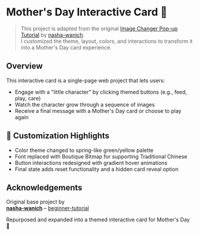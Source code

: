# Mother's Day Interactive Card 💌

> This project is adapted from the original [Image Changer Pop-up Tutorial](https://github.com/nasha-wanich/beginner-tutorial) by [nasha-wanich](https://github.com/nasha-wanich).  
> I customized the theme, layout, colors, and interactions to transform it into a Mother's Day card experience.


## Overview

This interactive card is a single-page web project that lets users:
- Engage with a "little character" by clicking themed buttons (e.g., feed, play, care)
- Watch the character grow through a sequence of images
- Receive a final message with a Mother's Day card or choose to play again

## 🎨 Customization Highlights

- Color theme changed to spring-like green/yellow palette
- Font replaced with Boutique Bitmap for supporting Traditional Chinese
- Button interactions redesigned with gradient hover animations
- Final state adds reset functionality and a hidden card reveal option

## Acknowledgements

Original base project by  
**[nasha-wanich](https://github.com/nasha-wanich)** – [beginner-tutorial](https://github.com/nasha-wanich/beginner-tutorial)

Repurposed and expanded into a themed interactive card for Mother's Day 💐
